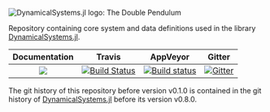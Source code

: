 ![DynamicalSystems.jl logo: The Double Pendulum](https://i.imgur.com/nFQFdB0.gif)

Repository containing core system and data definitions used in the library
[DynamicalSystems.jl](https://juliadynamics.github.io/DynamicalSystems.jl/latest/).

| **Documentation**   |  **Travis**     | **AppVeyor** | Gitter |
|:--------:|:-------------------:|:-----:|:-----:|
|[![](https://img.shields.io/badge/docs-latest-blue.svg)](https://JuliaDynamics.github.io/DynamicalSystems.jl/latest) | [![Build Status](https://travis-ci.org/JuliaDynamics/DynamicalSystemsBase.jl.svg?branch=master)](https://travis-ci.org/JuliaDynamics/DynamicalSystemsBase.jl) | [![Build status](https://ci.appveyor.com/api/projects/status/w5dk0c7moow363m9?svg=true)](https://ci.appveyor.com/project/JuliaDynamics/dynamicalsystemsbase-jl) | [![Gitter](https://img.shields.io/gitter/room/nwjs/nw.js.svg)](https://gitter.im/JuliaDynamics/Lobby)

The git history of this repository before version v0.1.0 is contained in the git history of
[DynamicalSystems.jl](https://github.com/JuliaDynamics/DynamicalSystems.jl) before
its version v0.8.0.
